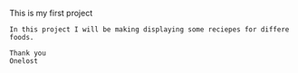 This is  my first project

    In this project I will be making displaying some reciepes for differe foods. 

    Thank you
    Onelost